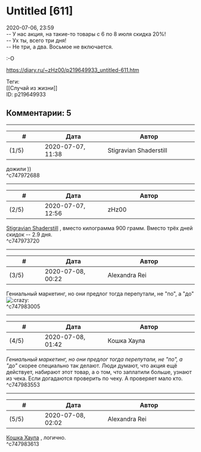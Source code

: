 Untitled [611]
==============

  
2020-07-06, 23:59  
 -- У нас акция, на такие-то товары с 6 по 8 июля скидка 20%!   
 -- Ух ты, всего три дня!   
 -- Не три, а два. Восьмое не включается.   
   
 :-О   
  
<https://diary.ru/~zHz00/p219649933_untitled-611.htm>  
  
Теги:  
[[Случай из жизни]]  
ID: p219649933  


Комментарии: 5
--------------

  


---



|         #         |              Дата              |                     Автор                     |           ID           |
| --- | --- | --- | --- |
| (1/5) | 2020-07-07, 11:38 | Stigravian Shaderstill | c747972688 |

  
 дожили ))   
 ^c747972688

---



|         #         |              Дата              |                     Автор                     |           ID           |
| --- | --- | --- | --- |
| (2/5) | 2020-07-07, 12:56 | zHz00 | c747973720 |

  
  [Stigravian Shaderstill](http://stigravian.diary.ru "Science, Death, Rock-n-Roll")  , вместо килограмма 900 грамм. Вместо трёх дней скидок -- 2.9 дня.   
 ^c747973720

---



|         #         |              Дата              |                     Автор                     |           ID           |
| --- | --- | --- | --- |
| (3/5) | 2020-07-08, 00:22 | Alexandra Rei | c747983005 |

  
  Гениальный маркетинг, но они предлог тогда перепутали, не "по", а "до" ![:crazy:](http://static.diary.ru/picture/1231.gif)    
 ^c747983005

---



|         #         |              Дата              |                     Автор                     |           ID           |
| --- | --- | --- | --- |
| (4/5) | 2020-07-08, 01:42 | Кошка Хаула | c747983553 |

  
  *Гениальный маркетинг, но они предлог тогда перепутали, не "по", а "до"*  скорее специально так делают. Люди думают, что акция ещё действует, набирают этот товар, а о том, что заплатили больше, узнают из чека. Если догадаются проверить по чеку. А проверяет мало кто.   
 ^c747983553

---



|         #         |              Дата              |                     Автор                     |           ID           |
| --- | --- | --- | --- |
| (5/5) | 2020-07-08, 02:02 | Alexandra Rei | c747983613 |

  
   [Кошка Хаула](http://rianna88.diary.ru "Старое логово дракона")  , логично.    
 ^c747983613